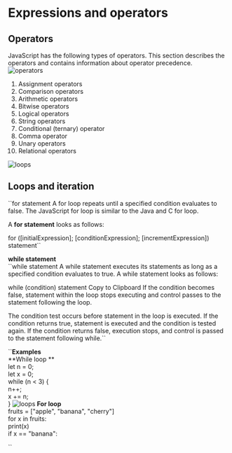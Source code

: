 # Expressions and operators
## Operators
JavaScript has the following types of operators. This section describes the operators and contains information about operator precedence.
![operators](https://miro.medium.com/max/2560/1*KEQpF2Ud3D9yfNKmaBgD9A.jpeg)

1. Assignment operators
2. Comparison operators
3. Arithmetic operators
4. Bitwise operators
5. Logical operators
6. String operators
7. Conditional (ternary) operator
8. Comma operator
9. Unary operators
10. Relational operators


![loops](https://www.tutsmake.com/wp-content/uploads/2020/05/Loops-In-JavaScript.jpeg)

## Loops and iteration

``for statement
A for loop repeats until a specified condition evaluates to false. The JavaScript for loop is similar to the Java and C for loop.

A **for statement** looks as follows:

for ([initialExpression]; [conditionExpression]; [incrementExpression])
  statement``

   **while statement**  
``while statement
A while statement executes its statements as long as a specified condition evaluates to true. A while statement looks as follows:

while (condition)
  statement
Copy to Clipboard
If the condition becomes false, statement within the loop stops executing and control passes to the statement following the loop.

The condition test occurs before statement in the loop is executed. If the condition returns true, statement is executed and the condition is tested again. If the condition returns false, execution stops, and control is passed to the statement following while.``

``**Examples**    
**While loop **  
let n = 0;  
let x = 0;  
while (n < 3) {  
  n++;  
  x += n;  
}
![loops](https://media.geeksforgeeks.org/wp-content/uploads/20191108131134/For-Loop.jpg)
     **For loop**  
fruits = ["apple", "banana", "cherry"]  
for x in fruits:  
  print(x)  
  if x == "banana":

``